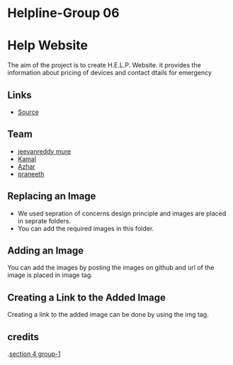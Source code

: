 # Helpline-Group 06
# Help Website
The aim of the project is to create H.E.L.P. Website. it provides the information about pricing of devices and contact dtails for emergency

## Links
- [Source]()

## Team
- [jeevanreddy mure](https://github.com/jeevanreddymure/)
- [Kamal](https://github.com/Kamal4195)
- [Azhar](https://github.com/AzharAlali)
- [praneeth](https://github.com/praneeth323)



## Replacing an Image
- We used sepration of concerns design principle and images are placed in seprate folders. 
- You can add the required images in this folder.


## Adding an Image 
You can add the images by posting the images on github and url of the image is placed in image tag.

## Creating a Link to the Added Image
Creating a link to the added image can be done by using the img tag.

## credits
.[section 4 group-1](https://github.com/Chinmayi98/help-app)
